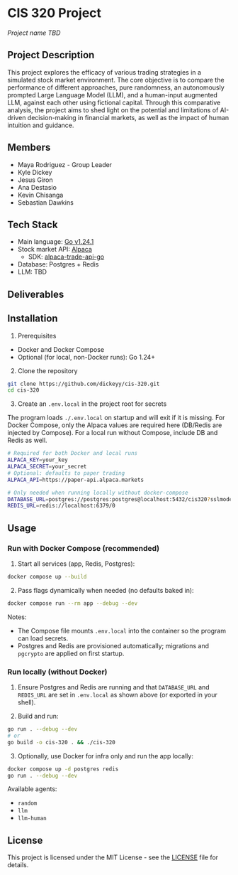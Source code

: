 # CIS 320 Project

_Project name TBD_

## Project Description

This project explores the efficacy of various trading strategies in a simulated stock market environment. The core objective is to compare the performance of different approaches, pure randomness, an autonomously prompted Large Language Model (LLM), and a human-input augmented LLM, against each other using fictional capital. Through this comparative analysis, the project aims to shed light on the potential and limitations of AI-driven decision-making in financial markets, as well as the impact of human intuition and guidance.

## Members

- Maya Rodriguez - Group Leader
- Kyle Dickey
- Jesus Giron
- Ana Destasio
- Kevin Chisanga
- Sebastian Dawkins

## Tech Stack

- Main language: [Go v1.24.1](https://go.dev/)
- Stock market API: [Alpaca](https://alpaca.markets/)
  - SDK: [alpaca-trade-api-go](https://github.com/alpacahq/alpaca-trade-api-go/)
- Database: Postgres + Redis
- LLM: TBD

## Deliverables

## Installation

1. Prerequisites

- Docker and Docker Compose
- Optional (for local, non-Docker runs): Go 1.24+

2. Clone the repository

```bash
git clone https://github.com/dickeyy/cis-320.git
cd cis-320
```

3. Create an `.env.local` in the project root for secrets

The program loads `./.env.local` on startup and will exit if it is missing. For Docker Compose, only the Alpaca values are required here (DB/Redis are injected by Compose). For a local run without Compose, include DB and Redis as well.

```bash
# Required for both Docker and local runs
ALPACA_KEY=your_key
ALPACA_SECRET=your_secret
# Optional: defaults to paper trading
ALPACA_API=https://paper-api.alpaca.markets

# Only needed when running locally without docker-compose
DATABASE_URL=postgres://postgres:postgres@localhost:5432/cis320?sslmode=disable
REDIS_URL=redis://localhost:6379/0
```

## Usage

### Run with Docker Compose (recommended)

1. Start all services (app, Redis, Postgres):

```bash
docker compose up --build
```

2. Pass flags dynamically when needed (no defaults baked in):

```bash
docker compose run --rm app --debug --dev
```

Notes:

- The Compose file mounts `.env.local` into the container so the program can load secrets.
- Postgres and Redis are provisioned automatically; migrations and `pgcrypto` are applied on first startup.

### Run locally (without Docker)

1. Ensure Postgres and Redis are running and that `DATABASE_URL` and `REDIS_URL` are set in `.env.local` as shown above (or exported in your shell).

2. Build and run:

```bash
go run . --debug --dev
# or
go build -o cis-320 . && ./cis-320
```

3. Optionally, use Docker for infra only and run the app locally:

```bash
docker compose up -d postgres redis
go run . --debug --dev
```

Available agents:

- `random`
- `llm`
- `llm-human`

## License

This project is licensed under the MIT License - see the [LICENSE](LICENSE) file for details.
